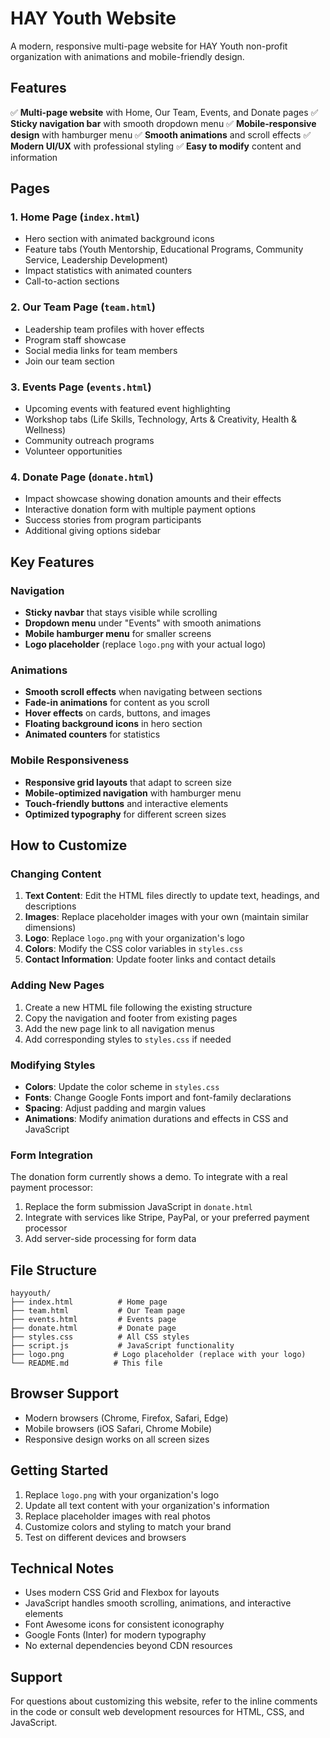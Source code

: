 # HAY Youth Website

A modern, responsive multi-page website for HAY Youth non-profit organization with animations and mobile-friendly design.

## Features

✅ **Multi-page website** with Home, Our Team, Events, and Donate pages
✅ **Sticky navigation bar** with smooth dropdown menu
✅ **Mobile-responsive design** with hamburger menu
✅ **Smooth animations** and scroll effects
✅ **Modern UI/UX** with professional styling
✅ **Easy to modify** content and information

## Pages

### 1. Home Page (`index.html`)
- Hero section with animated background icons
- Feature tabs (Youth Mentorship, Educational Programs, Community Service, Leadership Development)
- Impact statistics with animated counters
- Call-to-action sections

### 2. Our Team Page (`team.html`)
- Leadership team profiles with hover effects
- Program staff showcase
- Social media links for team members
- Join our team section

### 3. Events Page (`events.html`)
- Upcoming events with featured event highlighting
- Workshop tabs (Life Skills, Technology, Arts & Creativity, Health & Wellness)
- Community outreach programs
- Volunteer opportunities

### 4. Donate Page (`donate.html`)
- Impact showcase showing donation amounts and their effects
- Interactive donation form with multiple payment options
- Success stories from program participants
- Additional giving options sidebar

## Key Features

### Navigation
- **Sticky navbar** that stays visible while scrolling
- **Dropdown menu** under "Events" with smooth animations
- **Mobile hamburger menu** for smaller screens
- **Logo placeholder** (replace `logo.png` with your actual logo)

### Animations
- **Smooth scroll effects** when navigating between sections
- **Fade-in animations** for content as you scroll
- **Hover effects** on cards, buttons, and images
- **Floating background icons** in hero section
- **Animated counters** for statistics

### Mobile Responsiveness
- **Responsive grid layouts** that adapt to screen size
- **Mobile-optimized navigation** with hamburger menu
- **Touch-friendly buttons** and interactive elements
- **Optimized typography** for different screen sizes

## How to Customize

### Changing Content
1. **Text Content**: Edit the HTML files directly to update text, headings, and descriptions
2. **Images**: Replace placeholder images with your own (maintain similar dimensions)
3. **Logo**: Replace `logo.png` with your organization's logo
4. **Colors**: Modify the CSS color variables in `styles.css`
5. **Contact Information**: Update footer links and contact details

### Adding New Pages
1. Create a new HTML file following the existing structure
2. Copy the navigation and footer from existing pages
3. Add the new page link to all navigation menus
4. Add corresponding styles to `styles.css` if needed

### Modifying Styles
- **Colors**: Update the color scheme in `styles.css`
- **Fonts**: Change Google Fonts import and font-family declarations
- **Spacing**: Adjust padding and margin values
- **Animations**: Modify animation durations and effects in CSS and JavaScript

### Form Integration
The donation form currently shows a demo. To integrate with a real payment processor:
1. Replace the form submission JavaScript in `donate.html`
2. Integrate with services like Stripe, PayPal, or your preferred payment processor
3. Add server-side processing for form data

## File Structure
```
hayyouth/
├── index.html          # Home page
├── team.html           # Our Team page
├── events.html         # Events page
├── donate.html         # Donate page
├── styles.css          # All CSS styles
├── script.js           # JavaScript functionality
├── logo.png           # Logo placeholder (replace with your logo)
└── README.md          # This file
```

## Browser Support
- Modern browsers (Chrome, Firefox, Safari, Edge)
- Mobile browsers (iOS Safari, Chrome Mobile)
- Responsive design works on all screen sizes

## Getting Started
1. Replace `logo.png` with your organization's logo
2. Update all text content with your organization's information
3. Replace placeholder images with real photos
4. Customize colors and styling to match your brand
5. Test on different devices and browsers

## Technical Notes
- Uses modern CSS Grid and Flexbox for layouts
- JavaScript handles smooth scrolling, animations, and interactive elements
- Font Awesome icons for consistent iconography
- Google Fonts (Inter) for modern typography
- No external dependencies beyond CDN resources

## Support
For questions about customizing this website, refer to the inline comments in the code or consult web development resources for HTML, CSS, and JavaScript.
